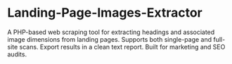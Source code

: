 # Landing-Page-Images-Extractor
A PHP-based web scraping tool for extracting headings and associated image dimensions from landing pages. Supports both single-page and full-site scans. Export results in a clean text report. Built for marketing and SEO audits.
